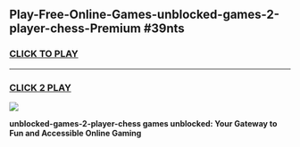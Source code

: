 
## Play-Free-Online-Games-unblocked-games-2-player-chess-Premium #39nts
<h3>
<a href="https://premium.freeplayer.one?title=unblocked-games-2-player-chess&ref=8M">CLICK TO PLAY</a></h3>
<hr>

<h3>
<a href="https://premium.freeplayer.one?title=unblocked-games-2-player-chess&ref=8M">CLICK 2 PLAY</a>
  
</h3>

<a href="https://premium.freeplayer.one?title=unblocked-games-2-player-chess&ref=8M"><img src="https://clearcache.store/games.png"></a>


**unblocked-games-2-player-chess games unblocked: Your Gateway to Fun and Accessible Online Gaming**
